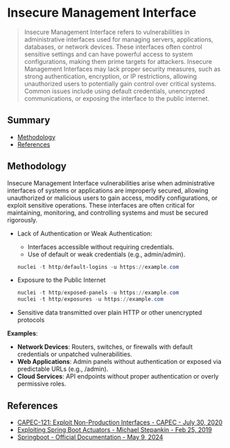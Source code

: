 # Insecure Management Interface

> Insecure Management Interface refers to vulnerabilities in administrative interfaces used for managing servers, applications, databases, or network devices. These interfaces often control sensitive settings and can have powerful access to system configurations, making them prime targets for attackers.
> Insecure Management Interfaces may lack proper security measures, such as strong authentication, encryption, or IP restrictions, allowing unauthorized users to potentially gain control over critical systems. Common issues include using default credentials, unencrypted communications, or exposing the interface to the public internet.

## Summary

* [Methodology](#methodology)
* [References](#references)

## Methodology

Insecure Management Interface vulnerabilities arise when administrative interfaces of systems or applications are improperly secured, allowing unauthorized or malicious users to gain access, modify configurations, or exploit sensitive operations. These interfaces are often critical for maintaining, monitoring, and controlling systems and must be secured rigorously.

* Lack of Authentication or Weak Authentication:
    * Interfaces accessible without requiring credentials.
    * Use of default or weak credentials (e.g., admin/admin).

    ```ps1
    nuclei -t http/default-logins -u https://example.com
    ```

* Exposure to the Public Internet

    ```ps1
    nuclei -t http/exposed-panels -u https://example.com
    nuclei -t http/exposures -u https://example.com
    ```

* Sensitive data transmitted over plain HTTP or other unencrypted protocols

**Examples**:

* **Network Devices**: Routers, switches, or firewalls with default credentials or unpatched vulnerabilities.
* **Web Applications**: Admin panels without authentication or exposed via predictable URLs (e.g., /admin).
* **Cloud Services**: API endpoints without proper authentication or overly permissive roles.

## References

* [CAPEC-121: Exploit Non-Production Interfaces - CAPEC - July 30, 2020](https://capec.mitre.org/data/definitions/121.html)
* [Exploiting Spring Boot Actuators - Michael Stepankin - Feb 25, 2019](https://www.veracode.com/blog/research/exploiting-spring-boot-actuators)
* [Springboot - Official Documentation - May 9, 2024](https://docs.spring.io/spring-boot/docs/current/reference/html/production-ready-endpoints.html)
